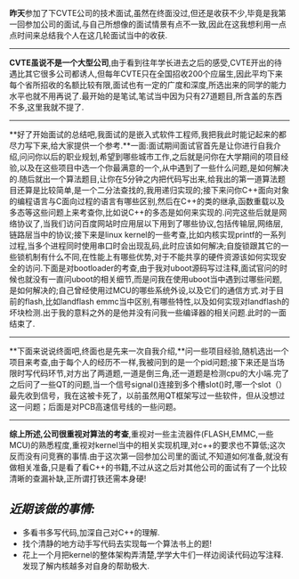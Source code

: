 **昨天**参加了下CVTE公司的技术面试,虽然在终面没过,但还是收获不少,毕竟是我第一回参加公司的面试,与自己所想像的面试情景有点不一致,因此在这我想利用一点点时间来总结我个人在这几轮面试当中的收获.<br>

***

**CVTE虽说不是一个大型公司**,由于看到往年学长进去之后的感受,CVTE开出的待遇比其它很多公司都诱人,但每年CVTE只在全国招收200个应届生,因此平均下来每个省所招收的名额比较有限,面试也有一定的广度和深度,所选出来的同学的能力水平也就不用再说了.最开始的是笔试,笔试当中因为只有27道题目,所含盖的东西不多,这里我就不提了.<br>

***

**好了开始面试的总结吧,我面试的是嵌入式软件工程师,我把我此时能记起来的都尽力写下来,给大家提供一个参考.**一面:面试期间面试官首先是让你进行自我介绍,问问你以后的职业规划,希望到哪些城市工作,之后就是问你在大学期间的项目经验,以及在这些项目中选一个你最满意的一个,从中遇到了一些什么问题,是如何解决的.随后就出一个算法题目,让你在5分钟之内把代码写出来,给我出的第一道算法题目还算是比较简单,是一个二分法查找的,我用递归实现的;接下来问你C++面向对象的编程语言与C面向过程的语言有哪些区别,然后在C++的类的继承,函数重载以及多态等这些问题上来考查你,比如说C++的多态是如何来实现的.问完这些后就是网络协议了,当我们访问百度网站时应用层以下用到了哪些协议,包括传输层,网络层,链路层当中的协议;接下来是linux kernel的一些考查,比如内核实现printf的一系列过程,当多个进程同时使用串口时会出现乱码,此时应该如何解决;自旋锁跟其它的一些锁机制有什么不同,在性能上有哪些优势,对于不能共享的硬件资源该如何实现安全的访问.下面是对bootloader的考查,由于我对uboot源码写过注释,面试官问的时候也就没有一直问uboot的相关细节,而是问我在使用uboot当中遇到过哪些问题,是如何解决的;自己曾经使用过MCU的哪些系统外设,以及它们的通信方式.对于目前的flash,比如landflash emmc当中区别,有哪些特性,以及如何实现对landflash的坏块检测.出于我的意料之外的是他并没有问我一些编译器的相关问题.此时的一面结束了.<br>

***

**下面来说说终面吧,终面也是先来一次自我介绍,**问一些项目经验,随机选出一个项目来考查,由于每个人的经历不一样,我被问到的是一个pid问题;接下来还是当场限时写代码环节,对方出了两道题,一道是倒三角,还一道题是检测cpu的大小端.完了之后问了一些QT的问题,当一个信号signal()连接到多个槽slot()时,哪一个slot（）最先收到信号，我在这被卡死了，以前虽然用QT框架写过一些软件，但从没想过这一问题；后面是对PCB高速信号线的一些问题。<br>

***

**综上所述,公司很重视对算法的考查**,重视对一些主流器件(FLASH,EMMC,一些MCU)的熟悉程度,重视对kernel当中的相关实现机理,对c++的要求也不算低;这次反而没有问竞赛的事情.由于这次第一回参加公司里的面试,不知道如何准备,就没有做相关准备,只是看了看C++的书籍,不过从这之后对其他公司的面试有了一个比较清晰的查漏补缺,正所谓打铁还需本身硬!<br>

## *近期该做的事情:*
* 多看书多写代码,加深自己对C++的理解.
* 找个清静的地方动手写代码去实现每一个算法书上的题!
* 花上一个月把kernel的整体架构弄清楚,学学大牛们一样边阅读代码边写注释.发现了解内核越多对自身的帮助极大.
